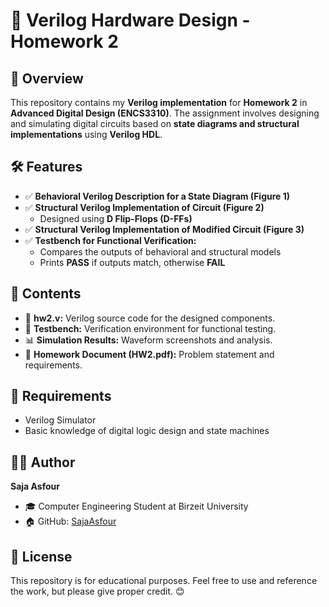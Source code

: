 # 🔧 Verilog Hardware Design - Homework 2

## 📌 Overview
This repository contains my **Verilog implementation** for **Homework 2** in **Advanced Digital Design (ENCS3310)**. The assignment involves designing and simulating digital circuits based on **state diagrams and structural implementations** using **Verilog HDL**.

## 🛠 Features
- ✅ **Behavioral Verilog Description for a State Diagram (Figure 1)**
- ✅ **Structural Verilog Implementation of Circuit (Figure 2)**
  - Designed using **D Flip-Flops (D-FFs)**
- ✅ **Structural Verilog Implementation of Modified Circuit (Figure 3)**
- ✅ **Testbench for Functional Verification:**
  - Compares the outputs of behavioral and structural models
  - Prints **PASS** if outputs match, otherwise **FAIL**

## 📂 Contents
- 📜 **hw2.v:** Verilog source code for the designed components.
- 📜 **Testbench:** Verification environment for functional testing.
- 📊 **Simulation Results:** Waveform screenshots and analysis.
- 📄 **Homework Document (HW2.pdf):** Problem statement and requirements.

## 📌 Requirements
- Verilog Simulator 
- Basic knowledge of digital logic design and state machines

## 👩‍💻 Author
**Saja Asfour**
- 🎓 Computer Engineering Student at Birzeit University
- 🏠 GitHub: [SajaAsfour](https://github.com/SajaAsfour)

## 📜 License
This repository is for educational purposes. Feel free to use and reference the work, but please give proper credit. 😊

